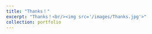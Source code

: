 ```yaml
---
title: "Thanks！"
excerpt: "Thanks！<br/><img src='/images/Thanks.jpg'>"
collection: portfolio
---
```


